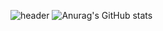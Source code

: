 ![header](https://capsule-render.vercel.app/api?type=waving&color=auto&height=300&section=header&text=Hello,%My%Profile!!&fontSize=40)
![Anurag's GitHub stats](https://github-readme-stats.vercel.app/api?username=soyajo&show_icons=true&theme=radical)


